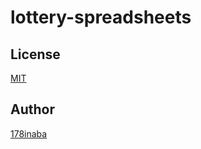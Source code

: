# lottery-spreadsheets

## License

[MIT](LICENSE)

## Author

[178inaba](https://github.com/178inaba)
